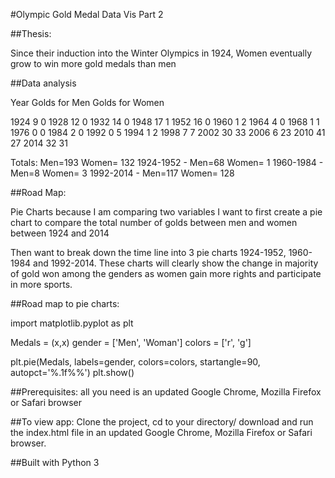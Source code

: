 #Olympic Gold Medal Data Vis Part 2

##Thesis: 

Since their induction into the Winter Olympics in 1924, Women eventually grow to win more gold medals than men 

##Data analysis 

Year 		Golds for Men		Golds for Women

1924			9			0
1928 			12			0
1932			14			0
1948			17			1
1952			16			0
1960			1			2
1964			4			0
1968			1			1
1976			0			0
1984			2			0
1992			0			5
1994			1			2
1998			7			7
2002			30			33
2006			6			23
2010			41			27
2014			32			31

Totals:           Men=193 	Women= 132
1924-1952 -  Men=68		Women= 1
1960-1984 -  Men=8 		Women= 3
1992-2014 -  Men=117 	Women= 128

##Road Map: 

Pie Charts because I am comparing two variables
I want to first create a pie chart to compare the total number of golds between men and women between 1924 and 2014

Then want to break down the time line into 3 pie charts 1924-1952, 1960-1984 and 1992-2014. These charts will clearly show the change in majority of gold won among the genders as women gain more rights and participate in more sports. 

##Road map to pie charts: 

import matplotlib.pyplot as plt

Medals = (x,x)
gender = ['Men', 'Woman']
colors = ['r', 'g']

plt.pie(Medals, labels=gender, colors=colors, startangle=90, autopct='%.1f%%')
plt.show()

##Prerequisites: all you need is an updated Google Chrome, Mozilla Firefox or Safari browser

##To view app: Clone the project, cd to your directory/ download and run the index.html file in an updated Google Chrome, Mozilla Firefox or Safari browser.

##Built with Python 3


